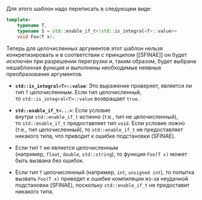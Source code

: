 Для этого шаблон надо переписать в следующем виде:
```c++
template<
	typename T, 
	typename S = std::enable_if_t<!std::is_integral<T>::value>>
	void Foo(T x);
```

Теперь для целочисленных аргументов этот шаблон нельзя конкретизировать и в соответствии с принципом [[SFINAE]] он будет исключен при разрешении перегрузки и, таким образом, будет выбрана нешаблонная функция и выполнены необходимые неявные преобразования аргументов.

- **`std::is_integral<T>::value`**: Это выражение проверяет, является ли тип `T` целочисленным. Если тип целочисленный, то `std::is_integral<T>::value` возвращает `true`.
- **`std::enable_if_t<...>`**: Если условие внутри `std::enable_if_t` истинно (т.е., тип не целочисленный), то `std::enable_if_t` предоставляет тип `void`. Если условие ложно (т.е., тип целочисленный), то `std::enable_if_t` не предоставляет никакого типа, что приводит к ошибке подстановки (SFINAE).


- Если тип `T` не является целочисленным (например, `float`, `double`, `std::string`), то функция `Foo(T x)` может быть вызвана без ошибок.
- Если тип `T` целочисленный (например, `int`, `unsigned int`), то попытка вызвать `Foo(T x)` приведет к ошибке компиляции из-за неудачной подстановки (SFINAE), поскольку `std::enable_if_t` не предоставит никакого типа.